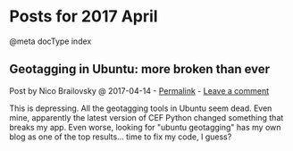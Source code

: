 # Posts for 2017 April

@meta docType index

## Geotagging in Ubuntu: more broken than ever

Post by Nico Brailovsky @ 2017-04-14 - [Permalink](md_blog/2017/0414_GeotagginginUbuntumorebrokenthanever.md)  - [Leave a comment](https://github.com/nicolasbrailo/nicolasbrailo.github.io/issues/new?title=Comment@md_blog/2017/0414_GeotagginginUbuntumorebrokenthanever.md&body=I%20have%20a%20comment!)

This is depressing. All the geotagging tools in Ubuntu seem dead. Even mine, apparently the latest version of CEF Python changed something that breaks my app. Even worse, looking for "ubuntu geotagging" has my own blog as one of the top results... time to fix my code, I guess?



